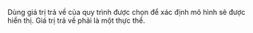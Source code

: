 Dùng giá trị trả về của quy trình được chọn để xác định mô hình sẽ được hiển thị. Giá trị trả về phải là một thực thể.